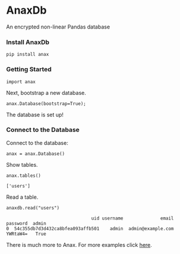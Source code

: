 # AnaxDb
An encrypted non-linear Pandas database

### Install AnaxDb

```
pip install anax
```

### Getting Started

```
import anax
```

Next, bootstrap a new database.

```
anax.Database(bootstrap=True);
```

The database is set up!

### Connect to the Database

Connect to the database:

```
anax = anax.Database()
```

Show tables.

```
anax.tables()

['users']
```

Read a table.

```
anaxdb.read("users")

                                uid username              email  password  admin
0  54c355db7d3d432ca8bfea093affb501    admin  admin@example.com  YWRtaW4=   True
```

There is much more to Anax. For more examples click <a href="https://github.com/abrahamrhoffman/AnaxDb/tree/master/examples">here</a>.

